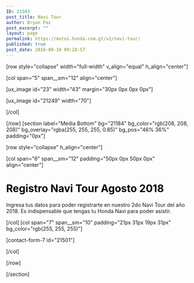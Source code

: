```yaml
---
ID: 21503
post_title: Navi Tour
author: Bryan Paz
post_excerpt: ""
layout: page
permalink: https://motos.honda.com.gt/v2/navi-tour/
published: true
post_date: 2018-08-10 09:28:57
---
```

[row style="collapse" width="full-width" v_align="equal" h_align="center"]

[col span="5" span__sm="12" align="center"]

[ux_image id="23" width="43" margin="30px 0px 0px 0px"]

[ux_image id="21249" width="70"]


[/col]

[/row]
[section label="Media Bottom" bg="21184" bg_color="rgb(208, 208, 208)" bg_overlay="rgba(255, 255, 255, 0.85)" bg_pos="46% 36%" padding="0px"]

[row style="collapse" h_align="center"]

[col span="6" span__sm="12" padding="50px 0px 50px 0px" align="center"]

<h1 style="color:black;" class="uppercase">Registro Navi Tour Agosto 2018</h1>
<p>Ingresa tus datos para poder registrarte en nuestro 2do Navi Tour del año 2018. Es indispensable que tengas tu Honda Navi para poder asistir.</p>

[/col]
[col span="7" span__sm="10" padding="21px 31px 19px 31px" bg_color="rgb(255, 255, 255)"]

[contact-form-7 id="21501"]


[/col]

[/row]

[/section]